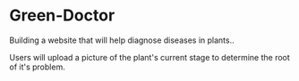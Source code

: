 # Green-Doctor
Building a website that will help diagnose diseases in plants..

Users will upload a picture of the plant's current stage to determine the root of it's problem. 
 
